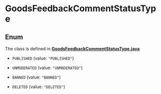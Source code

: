 

# GoodsFeedbackCommentStatusType

## Enum

The class is defined in **[GoodsFeedbackCommentStatusType.java](../../src/main/java/org/openapitools/model/GoodsFeedbackCommentStatusType.java)**


* `PUBLISHED` (value: `"PUBLISHED"`)

* `UNMODERATED` (value: `"UNMODERATED"`)

* `BANNED` (value: `"BANNED"`)

* `DELETED` (value: `"DELETED"`)



